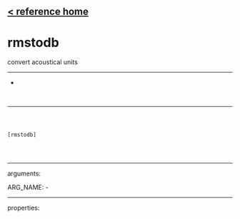 [< reference home](ceammc_lib.html)
---

# rmstodb


convert acoustical units

---

-
<br>


---


```



[rmstodb]


            
```

---
arguments:

ARG_NAME: -<br>

---
properties:


